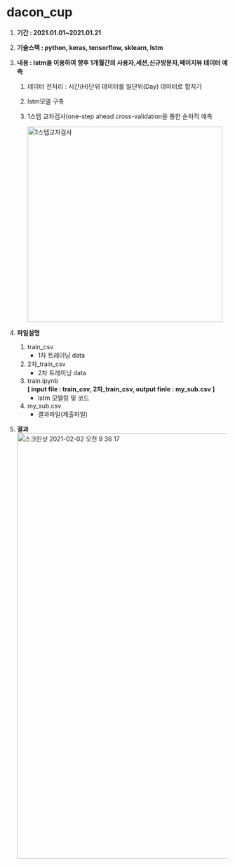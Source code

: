 # dacon_cup

1. **기간 : 2021.01.01~2021.01.21**

2. **기술스택 : python, keras, tensorflow, sklearn, lstm**

3. **내용 : lstm을 이용하여 향후 1개월간의 사용자,세션,신규방문자,페이지뷰 데이터 예측**
    1. 데이터 전처리 : 시간(H)단위 데이터를 일단위(Day) 데이터로 합치기
    2. lstm모델 구축
    3. 1스텝 교차검사(one-step ahead cross-validation을 통한 순차적 예측
      
        <img width="444" alt="1스텝교차검사" src="https://user-images.githubusercontent.com/50386280/106535264-34e69500-6539-11eb-97d0-befc49bef049.png">

4. **파일설명**
    1. train_csv 
        - 1차 트레이닝 data
    2. 2차_train_csv  
        - 2차 트레이닝 data
    3. train.ipynb  
        **[ input file : train_csv, 2차_train_csv, output finle : my_sub.csv ]**
        - lstm 모델링 및 코드
    4. my_sub.csv
        - 결과파일(제출파일)


5. **결과**
    <img width="967" alt="스크린샷 2021-02-02 오전 9 36 17" src="https://user-images.githubusercontent.com/50386280/106535830-6f046680-653a-11eb-8c54-326feb1cf2b6.png">
